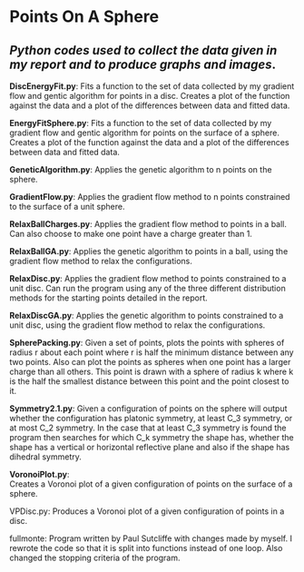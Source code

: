 # Points On A Sphere
## *Python codes used to collect the data given in my report and to produce graphs and images*.


**DiscEnergyFit.py**: 
Fits a function to the set of data collected by my gradient flow and gentic algorithm for points in a disc. 
Creates a plot of the function against the data and a plot of the differences between data and fitted data.


**EnergyFitSphere.py**:
Fits a function to the set of data collected by my gradient flow and gentic algorithm for points on the surface of a sphere. 
Creates a plot of the function against the data and a plot of the differences between data and fitted data.

**GeneticAlgorithm.py**:
Applies the genetic algorithm to n points on the sphere. 

**GradientFlow.py**:
Applies the gradient flow method to n points constrained to  the surface of a unit sphere.

**RelaxBallCharges.py**:
Applies the gradient flow method to points in a ball. Can also choose to make one point have a charge greater than 1.

**RelaxBallGA.py**:
Applies the genetic algorithm to points in a ball, using the gradient flow method to relax the configurations.

**RelaxDisc.py**:
Applies the gradient flow method to points constrained to a unit disc. Can run the program using any of the three different
distribution methods for the starting points detailed in the report.

**RelaxDiscGA.py**:
Applies the genetic algorithm to points constrained to a unit disc, using the gradient flow method to relax the configurations.

**SpherePacking.py**: 
Given a set of points, plots the points with spheres of radius r about each point where r is half the minimum distance between 
any two points. Also can plot the points as spheres when one point has a larger charge than all others. This point is drawn 
with a sphere of radius k where k is the half the smallest distance between this point and the point closest to it.

**Symmetry2.1.py**:
Given a configuration of points on the sphere will output whether the configuration has platonic symmetry, at least C_3 symmetry, 
or at most C_2 symmetry. In the case that at least C_3 symmetry is found the program then searches for which C_k symmetry the shape has,
whether the shape has a vertical or horizontal reflective plane and also if the shape has dihedral symmetry.

**VoronoiPlot.py**:  
Creates a Voronoi plot of a given configuration of points on the surface of a sphere.

VPDisc.py:
Produces a Voronoi plot of a given configuration of points in a disc.

fullmonte:
Program written by Paul Sutcliffe with changes made by myself. I rewrote the code so that it is split into functions instead of one loop.
Also changed the stopping criteria of the program.


